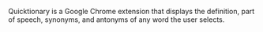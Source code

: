 Quicktionary is a Google Chrome extension that displays the definition, part of speech, synonyms,  and antonyms of any word the user selects.
